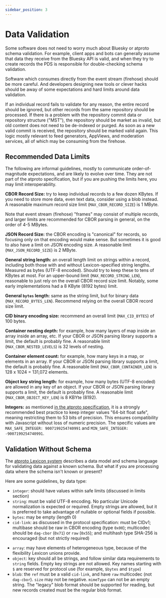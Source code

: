 ```yaml
---
sidebar_position: 3
---
```


# Data Validation

Some software does not need to worry much about Bluesky or atproto schema validation. For example, client apps and bots can generally assume that data they receive from the Bluesky API is valid, and when they try to create records the PDS is responsible for double-checking schema validation.

Software which consumes directly from the event stream (firehose) should be more careful. And developers designing new tools or clever hacks should be away of some expectations and hard limits around data validation.

If an individual record fails to validate for any reason, the entire record should be ignored, but other records from the same repository should be processed. If there is a problem with the repository commit data or repository structure ("MST"), the repository should be market as invalid, but old content does not need to be de-indexed or purged. As soon as a new valid commit is received, the repository should be marked valid again. This logic mostly relevant to feed generators, AppViews, and moderation services, all of which may be consuming from the firehose.


## Recommended Data Limits

The following are informal guidelines, mostly to communicate order-of-magnitude expectations, and are likely to evolve over time. They are not part of the atproto specification, but if you are pushing the limits here, you may limit interoperability.

**CBOR Record Size:** try to keep individual records to a few dozen KBytes. If you need to store more data, even text data, consider using a blob instead. A reasonable maximum record size limit (`MAX_CBOR_RECORD_SIZE`) is 1 MByte.

Note that event stream (firehose) "frames" may consist of multiple records, and larger limits are recommended for CBOR parsing in general, on the order of 4-5 MBytes.

**JSON Record Size:** the CBOR encoding is "canonical" for records, so focusing only on that encoding would make sense. But sometimes it is good to also have a limit on JSON encoding size. A reasonable limit (`MAX_JSON_RECORD_SIZE`) is 2 MByte.

**General string length:** an overall length limit on strings within a record, including both those with and without Lexicon-specified string lengths. Measured as bytes (UTF-8 encoded). Should try to keep these to tens of KBytes at most. For an upper-bound limit (`MAX_RECORD_STRING_LEN`), reasonable to just rely on the overall CBOR record size limit. Notably, some early implementations had a 8 KByte (8192 bytes) limit.

**General `bytes` length:** same as the string limit, but for binary data (`MAX_RECORD_BYTES_LEN`). Recommend relying on the overall CBOR record size limit.

**CID binary encoding size:** recommend an overall limit (`MAX_CID_BYTES`) of 100 bytes.

**Container nesting depth:** for example, how many layers of map inside an array inside an array, etc. If your CBOR or JSON parsing library supports a limit, the default is probably fine. A reasonable limit (`MAX_CBOR_NESTED_LEVELS`) is 32 levels of nesting.

**Container element count:** for example, how many keys in a map, or elements in an array. If your CBOR or JSON parsing library supports a limit, the default is probably fine. A reasonable limit (`MAX_CBOR_CONTAINER_LEN`) is 128 x 1024 = 131,072 elements.

**Object key string length:** for example, how many bytes (UTF-8 encoded) are allowed in any key of an object. If your CBOR or JSON parsing library supports a limit, the default is probably fine. A reasonable limit (`MAX_CBOR_OBJECT_KEY_LEN`) is 8 KBYte (8192).

**Integers:** as mentioned [in the atproto specification](https://atproto.com/specs/data-model#data-types), it is a strongly recommended best practice to keep integer values "64-bit float safe", meaning restricting them to 53 bits of precision. This ensures compatibility with Javascript without loss of numeric precision. The specific values are `MAX_SAFE_INTEGER: 9007199254740991` and `MIN_SAFE_INTEGER: -9007199254740991`.


## Validation Without Schema

The [atproto Lexicon system](https://atproto.com/specs/lexicon) describes a data model and schema language for validating data against a known schema. But what if you are processing data where the schema isn't known or present?

Here are some guidelines, by data type:

* `integer`: should have values within safe limits (discussed in limits section)
* `string`: must be valid UTF-8 encoding. No particular Unicode normalization is expected or required. Empty strings are allowed, but it is preferred to take advantage of nullable or optional fields if possible.
* `bytes`: may be empty (length 0)
* `cid-link`: as discussed in the protocol specification: must be CIDv1; multibase should be raw in CBOR encoding (type `0x00`); multicodec should be `dag-cbor` (`0x71`) or `raw` (`0x55`); and multihash type SHA-256 is encouraged (but not strictly required)
- `array`: may have elements of heterogeneous type, because of the flexibility Lexicon unions provide.
- `object`: key should all be strings, and follow similar data requirements to `string` fields. Empty key strings are not allowed. Key names starting with `$` are reserved for protocol use (for example, `$bytes` and `$type`)
- `blob`: the `ref` must be a valid `cid-link`, and have `raw` multicodec (not `dag-cbor`). `size` may not be negative. `mimeType` can not be an empty string. The "legacy" blob format should be supported for reading, but new records created must be the regular blob format.
